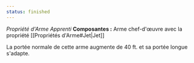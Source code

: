 ```yaml
---
status: finished
---
```

_Propriété d'Arme Apprenti_
__Composantes :__ Arme chef-d'œuvre avec la propriété [[Propriétés d'Arme#Jet|Jet]]

La portée normale de cette arme augmente de 40 ft. et sa portée longue s'adapte.